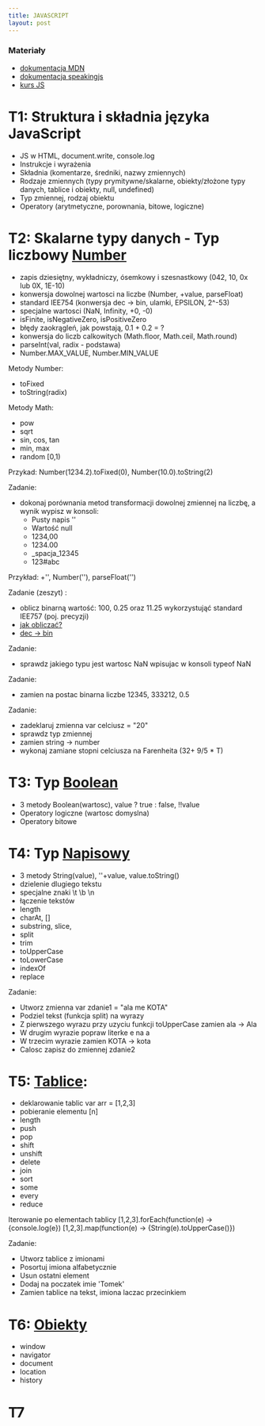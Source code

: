```yaml
---
title: JAVASCRIPT
layout: post
---
```



### Materiały
 - [dokumentacja MDN](https://developer.mozilla.org/en-US/docs/Web/JavaScript/Reference)
 - [dokumentacja speakingjs](http://speakingjs.com/es5/index.html)
 - [kurs JS](http://shebang.pl/kursy/wszystko-jasne/)

<script src="https://gist.github.com/adriannowak/850fcfd940686ba1fdab741756a45881.js"></script>

# T1: Struktura i składnia języka JavaScript
 - JS w HTML, document.write, console.log
 - Instrukcje i wyrażenia
 - Składnia (komentarze, średniki, nazwy zmiennych)
 - Rodzaje zmiennych (typy prymitywne/skalarne, obiekty/złożone typy danych, tablice i obiekty, null, undefined)
 - Typ zmiennej, rodzaj obiektu
 - Operatory (arytmetyczne, porownania, bitowe, logiczne)

# T2: Skalarne typy danych - Typ liczbowy [Number](http://speakingjs.com/es5/ch11.html)
 - zapis dziesiętny, wykładniczy, ósemkowy i szesnastkowy (042, 10, 0x lub 0X, 1E-10)
 - konwersja dowolnej wartosci na liczbe (Number, +value, parseFloat)
 - standard IEE754 (konwersja dec -> bin, ulamki, EPSILON, 2^-53)
 - specjalne wartosci (NaN, Infinity, +0, -0)
 - isFinite, isNegativeZero, isPositiveZero
 - błędy zaokrągleń, jak powstają, 0.1 + 0.2 = ?
 - konwersja do liczb calkowitych (Math.floor, Math.ceil, Math.round)
 - parseInt(val, radix - podstawa)
 - Number.MAX_VALUE, Number.MIN_VALUE
 
 
 Metody Number:
  - toFixed
  - toString(radix)
  
 Metody Math:
  - pow
  - sqrt
  - sin, cos, tan
  - min, max
  - random [0,1)
  
  Przykad: Number(1234.2).toFixed(0), Number(10.0).toString(2)
  
Zadanie:
 - dokonaj porównania metod transformacji dowolnej zmiennej na liczbę, a wynik wypisz w konsoli:
   - Pusty napis ''
   - Wartość null
   - 1234,00
   - 1234.00
   - _spacja_12345
   - 123#abc

Przykład: +'', Number(''), parseFloat('')

Zadanie (zeszyt) :
   - oblicz binarną wartość: 100, 0.25 oraz 11.25 wykorzystująć standard IEE757 (poj. precyzji)
   - [jak obliczać?](https://www.matematyka.pl/181848.htm#p5162809)
   - [dec -> bin](http://www-users.mat.umk.pl/~zssz/nsi2009/konw.pdf)

Zadanie:
 - sprawdz jakiego typu jest wartosc NaN wpisujac w konsoli
   typeof NaN

Zadanie:
 - zamien na postac binarna liczbe 12345, 333212, 0.5

Zadanie:
 - zadeklaruj zmienna var celciusz = "20"
 - sprawdz typ zmiennej
 - zamien string -> number
 - wykonaj zamiane stopni celciusza na Farenheita (32+ 9/5 * T)
 
# T3: Typ [Boolean](http://speakingjs.com/es5/ch10.html)
 - 3 metody Boolean(wartosc), value ? true : false, !!value
 - Operatory logiczne (wartosc domyslna)
 - Operatory bitowe
 

# T4: Typ [Napisowy](http://speakingjs.com/es5/ch12.html)
  - 3 metody String(value), ''+value, value.toString()
  - dzielenie dlugiego tekstu
  - specjalne znaki \t \b \n
  - łączenie tekstów
  - length
  - charAt, []
  - substring, slice,
  - split
  - trim
  - toUpperCase
  - toLowerCase
  - indexOf
  - replace

Zadanie:
 - Utworz zmienna var zdanie1 = "ala me KOTA"
 - Podziel tekst (funkcja split) na wyrazy
 - Z pierwszego wyrazu przy uzyciu funkcji toUpperCase zamien ala -> Ala
 - W drugim wyrazie popraw literke e na a
 - W trzecim wyrazie zamien KOTA -> kota
 - Calosc zapisz do zmiennej zdanie2
 

# T5: [Tablice](http://speakingjs.com/es5/ch18.html):
 - deklarowanie tablic var arr = [1,2,3]
 - pobieranie elementu [n]
 - length
 - push
 - pop
 - shift
 - unshift
 - delete
 - join
 - sort
 - some
 - every
 - reduce
 
 Iterowanie po elementach tablicy
 [1,2,3].forEach(function(e) -> {console.log(e})
 [1,2,3].map(function(e) -> {String(e).toUpperCase()})

 
 
 Zadanie:
  - Utworz tablice z imionami
  - Posortuj imiona alfabetycznie
  - Usun ostatni element
  - Dodaj na poczatek imie 'Tomek'
  - Zamien tablice na tekst, imiona laczac przecinkiem
  
 
 
 
# T6: [Obiekty](http://speakingjs.com/es5/ch08.html#object_values)
 - window
 - navigator
 - document
 - location
 - history


# T7 